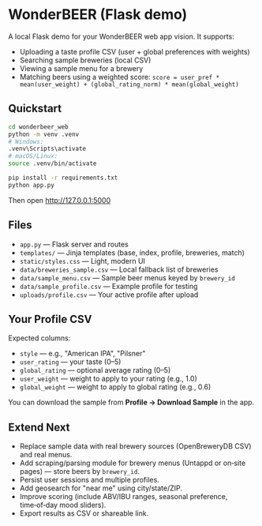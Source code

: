 # WonderBEER (Flask demo)

A local Flask demo for your WonderBEER web app vision. It supports:
- Uploading a taste profile CSV (user + global preferences with weights)
- Searching sample breweries (local CSV)
- Viewing a sample menu for a brewery
- Matching beers using a weighted score: `score = user_pref * mean(user_weight) + (global_rating_norm) * mean(global_weight)`

## Quickstart

```bash
cd wonderbeer_web
python -m venv .venv
# Windows:
.venv\Scripts\activate
# macOS/Linux:
source .venv/bin/activate

pip install -r requirements.txt
python app.py
```

Then open http://127.0.0.1:5000

## Files

- `app.py` — Flask server and routes
- `templates/` — Jinja templates (base, index, profile, breweries, match)
- `static/styles.css` — Light, modern UI
- `data/breweries_sample.csv` — Local fallback list of breweries
- `data/sample_menu.csv` — Sample beer menus keyed by `brewery_id`
- `data/sample_profile.csv` — Example profile for testing
- `uploads/profile.csv` — Your active profile after upload

## Your Profile CSV

Expected columns:
- `style` — e.g., "American IPA", "Pilsner"
- `user_rating` — your taste (0–5)
- `global_rating` — optional average rating (0–5)
- `user_weight` — weight to apply to your rating (e.g., 1.0)
- `global_weight` — weight to apply to global rating (e.g., 0.6)

You can download the sample from **Profile → Download Sample** in the app.

## Extend Next

- Replace sample data with real brewery sources (OpenBreweryDB CSV) and real menus.
- Add scraping/parsing module for brewery menus (Untappd or on‑site pages) — store beers by `brewery_id`.
- Persist user sessions and multiple profiles.
- Add geosearch for "near me" using city/state/ZIP.
- Improve scoring (include ABV/IBU ranges, seasonal preference, time‑of‑day mood sliders).
- Export results as CSV or shareable link.
